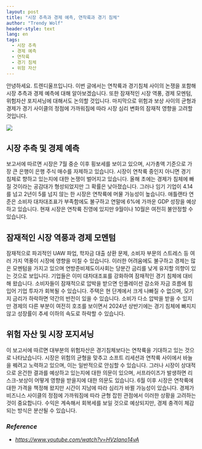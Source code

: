 ```yaml
---
layout: post
title: "시장 추측과 경제 예측, 연착륙과 경기 침체"
author: "Trendy Wolf"
header-style: text
lang: en
tags:
  - 시장 추측
  - 경제 예측
  - 연착륙
  - 경기 침체
  - 위험 자산
---
```


안녕하세요. 트렌디울프입니다. 이번 글에서는 연착륙과 경기침체 사이의 논쟁을 포함해 시장 추측과 경제 예측에 대해 알아보겠습니다. 또한 잠재적인 시장 역풍, 경제 모멘텀, 위험자산 포지셔닝에 대해서도 논의할 것입니다. 마지막으로 위험과 보상 사이의 균형과 경제가 경기 사이클의 정점에 가까워짐에 따라 시장 심리 변화의 잠재적 영향을 고려할 것입니다.

<img
    src="https://i.ytimg.com/vi/HVzIano14vA/hqdefault.jpg"
/>


## 시장 추측 및 경제 예측
보고서에 따르면 시장은 7월 중순 이후 횡보세를 보이고 있으며, 시가총액 기준으로 가장 큰 은행이 은행 주식 매수를 자제하고 있습니다. 시장이 연착륙 중인지 아니면 경기 침체로 향하고 있는지에 대한 논쟁이 벌어지고 있습니다. 올해 초에는 경제가 침체에 빠질 것이라는 공감대가 형성되었지만 그 확률은 낮아졌습니다. 그러나 임기 기업이 4.14를 넘고 2년이 5를 넘지 않는 한 시장은 연착륙에 머물 가능성이 높습니다. 애틀랜타 연준은 소비자 대차대조표가 부족함에도 불구하고 연말에 6%에 가까운 GDP 성장을 예상하고 있습니다. 현재 시장은 연착륙 진영에 있지만 9월이나 10월은 여전히 불안정할 수 있습니다.

## 잠재적인 시장 역풍과 경제 모멘텀
잠재적으로 파괴적인 UAW 파업, 학자금 대출 상환 문제, 소비자 부문의 스트레스 등 여러 가지 역풍이 시장에 영향을 미칠 수 있습니다. 이러한 어려움에도 불구하고 경제는 많은 모멘텀을 가지고 있으며 연방준비제도이사회는 당분간 금리를 낮게 유지할 의향이 있는 것으로 보입니다. 기업들은 이미 대차대조표를 강화하여 잠재적인 경기 침체에 대비해 왔습니다. 소비자들이 잠재적으로 압박을 받으면 인플레이션 감소와 자금 흐름에 힘입어 기업 투자가 회복될 수 있습니다. 주택은 현 단계에서 크게 나빠질 수 없으며, 모기지 금리가 하락하면 약간의 반전이 있을 수 있습니다. 소비가 다소 압박을 받을 수 있지만 경제의 다른 부분이 여전히 호조를 보이면서 2024년 상반기에는 경기 침체에 빠지지 않고 성장률이 추세 이하의 속도로 하락할 수 있습니다.

## 위험 자산 및 시장 포지셔닝
이 보고서에 따르면 대부분의 위험자산은 경기침체보다는 연착륙을 기대하고 있는 것으로 나타났습니다. 시장은 위험의 균형을 맞추고 소프트 리세션과 연착륙 사이에서 바늘을 꿰려고 노력하고 있으며, 이는 일반적으로 안심할 수 있습니다. 그러나 시장이 상대적으로 온건한 결과를 예상하고 있는지에 대한 의문이 있으며, 서프라이즈가 발생하면 리스크-보상이 어떻게 영향을 받을지에 대한 의문도 있습니다. 6월 이후 시장은 연착륙에 대한 가격을 책정해 왔지만 시간이 지남에 따라 심리가 바뀔 가능성이 있습니다. 경제가 비즈니스 사이클의 정점에 가까워짐에 따라 균형 잡힌 관점에서 이러한 상황을 고려하는 것이 중요합니다. 수익은 계속해서 회복세를 보일 것으로 예상되지만, 경제 충격이 체감되는 방식은 분산될 수 있습니다.


### _Reference_
- _https://www.youtube.com/watch?v=HVzIano14vA_

